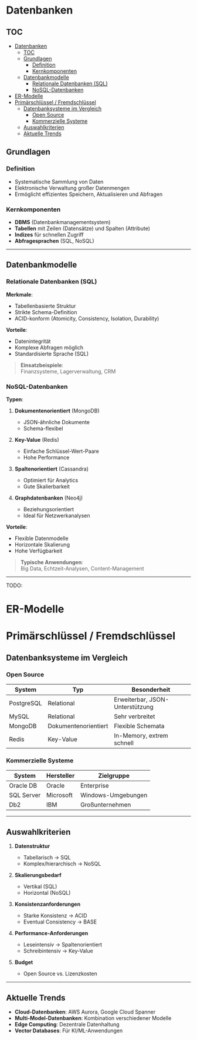 # Datenbanken

## TOC
- [Datenbanken](#datenbanken)
  - [TOC](#toc)
  - [Grundlagen](#grundlagen)
    - [Definition](#definition)
    - [Kernkomponenten](#kernkomponenten)
  - [Datenbankmodelle](#datenbankmodelle)
    - [Relationale Datenbanken (SQL)](#relationale-datenbanken-sql)
    - [NoSQL-Datenbanken](#nosql-datenbanken)
- [ER-Modelle](#er-modelle)
- [Primärschlüssel / Fremdschlüssel](#primärschlüssel--fremdschlüssel)
  - [Datenbanksysteme im Vergleich](#datenbanksysteme-im-vergleich)
    - [Open Source](#open-source)
    - [Kommerzielle Systeme](#kommerzielle-systeme)
  - [Auswahlkriterien](#auswahlkriterien)
  - [Aktuelle Trends](#aktuelle-trends)


## Grundlagen

### Definition
- Systematische Sammlung von Daten
- Elektronische Verwaltung großer Datenmengen
- Ermöglicht effizientes Speichern, Aktualisieren und Abfragen

### Kernkomponenten
- **DBMS** (Datenbankmanagementsystem)
- **Tabellen** mit Zeilen (Datensätze) und Spalten (Attribute)
- **Indizes** für schnellen Zugriff
- **Abfragesprachen** (SQL, NoSQL)

---

## Datenbankmodelle

### Relationale Datenbanken (SQL)
**Merkmale**:
- Tabellenbasierte Struktur
- Strikte Schema-Definition
- ACID-konform (Atomicity, Consistency, Isolation, Durability)

**Vorteile**:
- Datenintegrität
- Komplexe Abfragen möglich
- Standardisierte Sprache (SQL)

> **Einsatzbeispiele**:  
> Finanzsysteme, Lagerverwaltung, CRM

### NoSQL-Datenbanken
**Typen**:
1. **Dokumentenorientiert** (MongoDB)
   - JSON-ähnliche Dokumente
   - Schema-flexibel

2. **Key-Value** (Redis)
   - Einfache Schlüssel-Wert-Paare
   - Hohe Performance

3. **Spaltenorientiert** (Cassandra)
   - Optimiert für Analytics
   - Gute Skalierbarkeit

4. **Graphdatenbanken** (Neo4j)
   - Beziehungsorientiert
   - Ideal für Netzwerkanalysen

**Vorteile**:
- Flexible Datenmodelle
- Horizontale Skalierung
- Hohe Verfügbarkeit

> **Typische Anwendungen**:  
> Big Data, Echtzeit-Analysen, Content-Management

---
TODO:
# ER-Modelle

# Primärschlüssel / Fremdschlüssel

## Datenbanksysteme im Vergleich

### Open Source
| System | Typ | Besonderheit |
|--------|-----|-------------|
| PostgreSQL | Relational | Erweiterbar, JSON-Unterstützung |
| MySQL | Relational | Sehr verbreitet |
| MongoDB | Dokumentenorientiert | Flexible Schemata |
| Redis | Key-Value | In-Memory, extrem schnell |

### Kommerzielle Systeme
| System | Hersteller | Zielgruppe |
|--------|-----------|------------|
| Oracle DB | Oracle | Enterprise |
| SQL Server | Microsoft | Windows-Umgebungen |
| Db2 | IBM | Großunternehmen |

---

## Auswahlkriterien

1. **Datenstruktur**
   - Tabellarisch → SQL
   - Komplex/hierarchisch → NoSQL

2. **Skalierungsbedarf**
   - Vertikal (SQL)
   - Horizontal (NoSQL)

3. **Konsistenzanforderungen**
   - Starke Konsistenz → ACID
   - Eventual Consistency → BASE

4. **Performance-Anforderungen**
   - Leseintensiv → Spaltenorientiert
   - Schreibintensiv → Key-Value

5. **Budget**
   - Open Source vs. Lizenzkosten

---

## Aktuelle Trends

- **Cloud-Datenbanken**: AWS Aurora, Google Cloud Spanner
- **Multi-Model-Datenbanken**: Kombination verschiedener Modelle
- **Edge Computing**: Dezentrale Datenhaltung
- **Vector Databases**: Für KI/ML-Anwendungen
